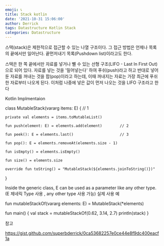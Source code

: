 ```yaml
---
emoji: 📞 
title: Stack kotlin
date: '2021-10-31 15:06:00'
author: Derrick
tags: Datastructure Kotlin Stack
categories: Datastructure
---
```


스택(stack)은 제한적으로 접근할 수 있는 나열 구조이다. 그 접근 방법은 언제나 목록의 끝에서만 일어난다. 끝먼저내기 목록(Pushdown list)이라고도 한다.

스택은 한 쪽 끝에서만 자료를 넣거나 뺄 수 있는 선형 구조(LIFO - Last In First Out)으로 되어 있다. 자료를 넣는 것을 '밀어넣는다' 하여 푸쉬(push)라고 하고 반대로 넣어둔 자료를 꺼내는 것을 팝(pop)이라고 하는데, 이때 꺼내지는 자료는 가장 최근에 푸쉬한 자료부터 나오게 된다. 이처럼 나중에 넣은 값이 먼저 나오는 것을 LIFO 구조라고 한다

 

Kotlin Implmentaion 

  class MutableStack<E>(vararg items: E) {              // 1

    private val elements = items.toMutableList()

    fun push(element: E) = elements.add(element)        // 2

    fun peek(): E = elements.last()                     // 3

    fun pop(): E = elements.removeAt(elements.size - 1)

    fun isEmpty() = elements.isEmpty()

    fun size() = elements.size

    override fun toString() = "MutableStack(${elements.joinToString()})"
  }
 

Inside the generic class, E can be used as a parameter like any other type.(E 제네릭 Type 사용 , any other type 사용 가능)
실제 사용 예 

fun <E> mutableStackOf(vararg elements: E) = MutableStack(*elements)

fun main() {
  val stack = mutableStackOf(0.62, 3.14, 2.7)
  println(stack)
}
 

 

참고
 

https://gist.github.com/superbderrick/0ca53682257e0ce44e8f9dc400eacf1a




